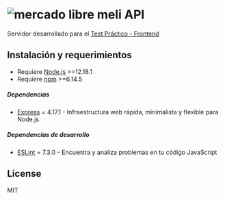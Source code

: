 # ![mercado libre](https://http2.mlstatic.com/frontend-assets/ui-navigation/5.6.1/mercadolibre/logo__large_plus.png) meli API

Servidor desarrollado para el [Test Práctico - Frontend](https://www.dropbox.com/sh/nbq7zvtqd2gb9ab/AABIy7kFj4BvLeNfbLib_Jcya?dl=0&preview=Front-End+Test+Pr%C3%A1ctico.pdf)

## Instalación y requerimientos

* Requiere [Node.js] >=12.18.1
* Requiere [npm] >=6.14.5
##### Dependencias

* [Express] = 4.17.1 - Infraestructura web rápida, minimalista y flexible para Node.js

##### Dependencias de desarrollo
* [ESLint] = 7.3.0 - Encuentra y analiza problemas en tu código JavaScript

License
----

MIT

[//]: # (These are reference links used in the body of this note and get stripped out when the markdown processor does its job. There is no need to format nicely because it shouldn't be seen. Thanks SO - http://stackoverflow.com/questions/4823468/store-comments-in-markdown-syntax)

   [Express]: <https://expressjs.com/>
   [Node.js]: <https://nodejs.org/en/>
   [npm]: <https://www.npmjs.com/>
   [ESLint]: <https://eslint.org/>
